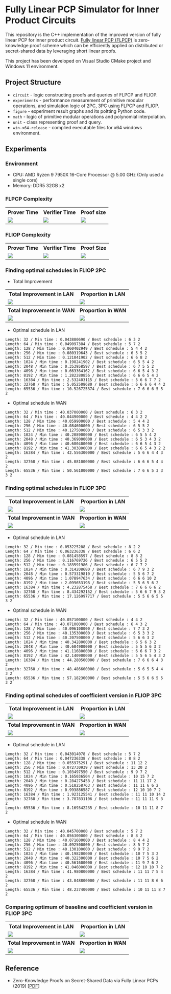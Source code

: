 # Fully Linear PCP Simulator for Inner Product Circuits

This repository is the C++ implementation of the improved version of fully linear PCP for inner product circuit.
[Fully linear PCP (FLPCP)](https://eprint.iacr.org/2019/188.pdf) is zero-knowledge proof scheme which can be efficiently applied on distributed or secret-shared data by leveraging short linear proofs.

This project has been developed on Visual Studio CMake project and Windows 11 environment.

## Project Structure

* `circuit` - logic constructing proofs and queries of FLPCP and FLIOP.
* `experiments` - performance measurement of primitive modular operations, and simulation logic of 2PC, 3PC using FLPCP and FLIOP.
* `figure` - experiment result graphs and its poltting Python code.
* `math` - logic of primitive modular operations and polynomial interpolation.
* `unit` - class representing proof and query.
* `win-x64-release` - complied executable files for x64 windows environment.

## Experiments

### Environment

* CPU: AMD Ryzen 9 7950X 16-Core Processor @ 5.00 GHz (Only used a single core)
* Memory: DDR5 32GB x2

### FLPCP Complexity

<div align="center">
  <table>
    <tr>
      <th> Prover Time </th>
      <th> Verifier Time </th>
      <th> Proof size </th>
    </tr>
    <tr>
      <td> <img src="./figure/FLPCP/prover_time.png" /> </td>
      <td> <img src="./figure/FLPCP/verifier_time.png" /> </td>
      <td> <img src="./figure/FLPCP/proof_size.png" /> </td>
    </tr>
  </table>
</div>

### FLIOP Complexity

<div align="center">
  <table>
    <tr>
      <th> Prover Time </th>
      <th> Verifier Time </th>
      <th> Proof Size </th>
    </tr>
    <tr>
      <td> <img src="./figure/FLIOP/prover_time.png" /> </td>
      <td> <img src="./figure/FLIOP/verifier_time.png" /> </td>
      <td> <img src="./figure/FLIOP/proof_size.png" /> </td>
    </tr>
  </table>
</div>

### Finding optimal schedules in FLIOP 2PC

* Total Improvement

<div align="center">
  <table>
    <tr>
      <th> Total Improvement in LAN </th>
      <th> Proportion in LAN </th>
    </tr>
    <tr>
      <td> <img src="./figure/optimal_schedule/lan_total.png" /> </td>
      <td> <img src="./figure/optimal_schedule/lan_portion.png" /> </td>
    </tr>
    <tr>
      <th> Total Improvement in WAN </th>
      <th> Proportion in WAN </th>
    </tr>
    <tr>
      <td> <img src="./figure/optimal_schedule/wan_total.png" /> </td>
      <td> <img src="./figure/optimal_schedule/wan_portion.png" /> </td>
    </tr>
  </table>
</div>

* Optimal schedule in LAN

```
Length: 32 / Min time : 0.043880690 / Best schedule : 6 3 2
Length: 64 / Min time : 0.049097384 / Best schedule : 5 7 2
Length: 128 / Min time : 0.060402949 / Best schedule : 5 4 4 2
Length: 256 / Min time : 0.080319643 / Best schedule : 6 5 5 2
Length: 512 / Min time : 0.121041902 / Best schedule : 6 6 8 2
Length: 1024 / Min time : 0.198241902 / Best schedule : 6 5 5 4 2
Length: 2048 / Min time : 0.353958597 / Best schedule : 6 7 5 5 2
Length: 4096 / Min time : 0.663364162 / Best schedule : 6 6 5 4 3 2
Length: 8192 / Min time : 1.282280856 / Best schedule : 6 6 6 5 4 2
Length: 16384 / Min time : 2.532403115 / Best schedule : 5 6 6 7 7 2
Length: 32768 / Min time : 5.052508680 / Best schedule : 6 6 6 6 4 4 2
Length: 65536 / Min time : 10.526725374 / Best schedule : 7 6 6 6 5 5 2
```

* Optimal schedule in WAN

```
Length: 32 / Min time : 40.037000000 / Best schedule : 6 3 2
Length: 64 / Min time : 40.044900000 / Best schedule : 4 4 2 2
Length: 128 / Min time : 40.059900000 / Best schedule : 5 4 4 2
Length: 256 / Min time : 40.084600000 / Best schedule : 6 5 5 2
Length: 512 / Min time : 40.127500000 / Best schedule : 6 5 3 3 2
Length: 1024 / Min time : 40.208900000 / Best schedule : 6 5 5 4 2
Length: 2048 / Min time : 40.369000000 / Best schedule : 6 5 3 4 3 2
Length: 4096 / Min time : 40.680400000 / Best schedule : 6 6 5 4 3 2
Length: 8192 / Min time : 41.303800000 / Best schedule : 6 6 5 4 3 2 2
Length: 16384 / Min time : 42.556300000 / Best schedule : 5 6 6 4 4 3 2
Length: 32768 / Min time : 45.081000000 / Best schedule : 6 6 6 5 4 4 2
Length: 65536 / Min time : 50.561000000 / Best schedule : 7 6 6 5 3 3 3 2
```

### Finding optimal schedules in FLIOP 3PC

<div align="center">
  <table>
    <tr>
      <th> Total Improvement in LAN </th>
      <th> Proportion in LAN </th>
    </tr>
    <tr>
      <td> <img src="./figure/optimal_schedule_3pc/lan_total.png" /> </td>
      <td> <img src="./figure/optimal_schedule_3pc/lan_portion.png" /> </td>
    </tr>
    <tr>
      <th> Total Improvement in WAN </th>
      <th> Proportion in WAN </th>
    </tr>
    <tr>
      <td> <img src="./figure/optimal_schedule_3pc/wan_total.png" /> </td>
      <td> <img src="./figure/optimal_schedule_3pc/wan_portion.png" /> </td>
    </tr>
  </table>
</div>

* Optimal schedule in LAN

```
Length: 32 / Min time : 0.053225208 / Best schedule : 8 2 2
Length: 64 / Min time : 0.063236338 / Best schedule : 6 6 2
Length: 128 / Min time : 0.081458597 / Best schedule : 8 8 2
Length: 256 / Min time : 0.116769726 / Best schedule : 6 5 5 2
Length: 512 / Min time : 0.183591986 / Best schedule : 6 7 7 2
Length: 1024 / Min time : 0.314208680 / Best schedule : 6 7 9 3 2
Length: 2048 / Min time : 0.573319810 / Best schedule : 5 5 6 7 2
Length: 4096 / Min time : 1.078947634 / Best schedule : 6 6 6 10 2
Length: 8192 / Min time : 2.099653198 / Best schedule : 5 5 6 5 6 2
Length: 16384 / Min time : 4.232875458 / Best schedule : 7 6 6 6 6 2
Length: 32768 / Min time : 8.434292152 / Best schedule : 5 6 6 7 9 3 2
Length: 65536 / Min time : 17.126997717 / Best schedule : 5 5 6 6 5 5 3 2
```

* Optimal schedule in WAN

```
Length: 32 / Min time : 40.057100000 / Best schedule : 4 4 2
Length: 64 / Min time : 40.071000000 / Best schedule : 6 4 3 2
Length: 128 / Min time : 40.096100000 / Best schedule : 7 7 3 2
Length: 256 / Min time : 40.135300000 / Best schedule : 6 5 3 3 2
Length: 512 / Min time : 40.207500000 / Best schedule : 5 6 6 3 2
Length: 1024 / Min time : 40.342800000 / Best schedule : 6 5 6 3 2
Length: 2048 / Min time : 40.604900000 / Best schedule : 5 5 5 6 3 2
Length: 4096 / Min time : 41.116800000 / Best schedule : 6 6 6 7 3 2
Length: 8192 / Min time : 42.140900000 / Best schedule : 5 5 6 5 4 3 2
Length: 16384 / Min time : 44.280500000 / Best schedule : 7 6 6 6 4 3 2
Length: 32768 / Min time : 48.486600000 / Best schedule : 5 6 5 5 4 4 3 2
Length: 65536 / Min time : 57.182300000 / Best schedule : 5 5 6 6 5 5 3 2
```

### Finding optimal schedules of coefficient version in FLIOP 3PC

<div align="center">
  <table>
    <tr>
      <th> Total Improvement in LAN </th>
      <th> Proportion in LAN </th>
    </tr>
    <tr>
      <td> <img src="./figure/optimal_schedule_3pc_coefficient/lan_total.png" /> </td>
      <td> <img src="./figure/optimal_schedule_3pc_coefficient/lan_portion.png" /> </td>
    </tr>
    <tr>
      <th> Total Improvement in WAN </th>
      <th> Proportion in WAN </th>
    </tr>
    <tr>
      <td> <img src="./figure/optimal_schedule_3pc_coefficient/wan_total.png" /> </td>
      <td> <img src="./figure/optimal_schedule_3pc_coefficient/wan_portion.png" /> </td>
    </tr>
  </table>
</div>

* Optimal schedule in LAN

```
Length: 32 / Min time : 0.043014078 / Best schedule : 5 7 2
Length: 64 / Min time : 0.047236338 / Best schedule : 8 8 2
Length: 128 / Min time : 0.055975291 / Best schedule : 11 12 2
Length: 256 / Min time : 0.072730939 / Best schedule : 13 20 2
Length: 512 / Min time : 0.103497550 / Best schedule : 9 9 7 2
Length: 1024 / Min time : 0.165036504 / Best schedule : 10 15 7 2
Length: 2048 / Min time : 0.284275458 / Best schedule : 11 11 17 2
Length: 4096 / Min time : 0.518258763 / Best schedule : 11 11 6 6 2
Length: 8192 / Min time : 0.993886587 / Best schedule : 12 10 10 7 2
Length: 16384 / Min time : 1.923125541 / Best schedule : 11 11 10 14 2
Length: 32768 / Min time : 3.787831106 / Best schedule : 11 11 11 9 3 2
Length: 65536 / Min time : 8.169342235 / Best schedule : 10 11 11 8 7 2
```

* Optimal schedule in WAN

```
Length: 32 / Min time : 40.045700000 / Best schedule : 5 7 2
Length: 64 / Min time : 40.056300000 / Best schedule : 8 8 2
Length: 128 / Min time : 40.071600000 / Best schedule : 8 4 4 2
Length: 256 / Min time : 40.092500000 / Best schedule : 8 5 7 2
Length: 512 / Min time : 40.130100000 / Best schedule : 9 9 7 2
Length: 1024 / Min time : 40.198200000 / Best schedule : 10 7 5 3 2
Length: 2048 / Min time : 40.322300000 / Best schedule : 10 7 5 6 2
Length: 4096 / Min time : 40.561600000 / Best schedule : 11 9 7 6 2
Length: 8192 / Min time : 41.046000000 / Best schedule : 12 10 10 7 2
Length: 16384 / Min time : 41.980800000 / Best schedule : 11 11 7 5 4 2
Length: 32768 / Min time : 43.848800000 / Best schedule : 11 11 8 6 6 2
Length: 65536 / Min time : 48.237400000 / Best schedule : 10 11 11 8 7 2
```

### Comparing optimum of baseline and coefficient version in FLIOP 3PC

<div align="center">
  <table>
    <tr>
      <th> Total Improvement in LAN </th>
      <th> Proportion in LAN </th>
    </tr>
    <tr>
      <td> <img src="./figure/comparison_optimum/lan_total.png" /> </td>
      <td> <img src="./figure/comparison_optimum/lan_portion.png" /> </td>
    </tr>
    <tr>
      <th> Total Improvement in WAN </th>
      <th> Proportion in WAN </th>
    </tr>
    <tr>
      <td> <img src="./figure/comparison_optimum/wan_total.png" /> </td>
      <td> <img src="./figure/comparison_optimum/wan_portion.png" /> </td>
    </tr>
  </table>
</div>

## Reference

* Zero-Knowledge Proofs on Secret-Shared Data via Fully Linear PCPs (2019) [[PDF](https://eprint.iacr.org/2019/188.pdf)]
